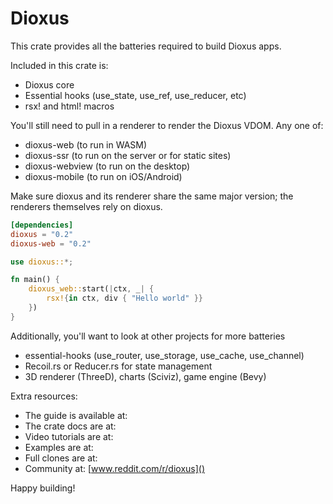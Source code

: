 # Dioxus

This crate provides all the batteries required to build Dioxus apps.

Included in this crate is:
- Dioxus core
- Essential hooks (use_state, use_ref, use_reducer, etc)
- rsx! and html! macros

You'll still need to pull in a renderer to render the Dioxus VDOM. Any one of:
- dioxus-web (to run in WASM)
- dioxus-ssr (to run on the server or for static sites)
- dioxus-webview (to run on the desktop)
- dioxus-mobile (to run on iOS/Android)


Make sure dioxus and its renderer share the same major version; the renderers themselves rely on dioxus.
```toml
[dependencies]
dioxus = "0.2" 
dioxus-web = "0.2" 
```

```rust
use dioxus::*;

fn main() {
    dioxus_web::start(|ctx, _| {
        rsx!{in ctx, div { "Hello world" }}
    })
}
```



Additionally, you'll want to look at other projects for more batteries
- essential-hooks (use_router, use_storage, use_cache, use_channel)
- Recoil.rs or Reducer.rs for state management
- 3D renderer (ThreeD), charts (Sciviz), game engine (Bevy)


Extra resources:
- The guide is available at:
- The crate docs are at:
- Video tutorials are at:
- Examples are at:
- Full clones are at:
- Community at: [www.reddit.com/r/dioxus]()

Happy building!
